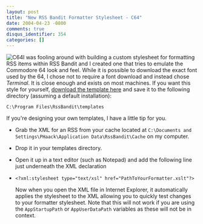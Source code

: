 ```yaml
---
layout: post
title: "New RSS Bandit Formatter Stylesheet - C64"
date: 2004-04-23 -0800
comments: true
disqus_identifier: 354
categories: []
---
```

![C64](http://haacked.com/images/C64.gif)I was fooling around with
building a custom stylesheet for formatting RSS items within RSS Bandit
and I created one that tries to emulate the Commodore 64 look and feel.
While it is possible to download the exact font used by the 64, I chose
not to require a font download and instead chose *Terminal*. It is close
enough and exists on most machines. If you want this style for yourself,
[download the template
here](http://haacked.com/xslt/C64.xslt "XSLT for C64") and save it to
the following directory (assuming a default installation):

`C:\Program Files\RssBandit\templates`

If you're designing your own templates, I have a little tip for you.

-   Grab the XML for an RSS from your cache located at
    `C:\Documents and Settings\PHaack\Application Data\RssBandit\Cache`
    on my computer.
-   Drop it in your templates directory.
-   Open it up in a text editor (such as Notepad) and add the following
    line just underneath the XML declaration
-   `<?xml:stylesheet type="text/xsl" href="PathToYourFormatter.xslt"?>`

    Now when you open the XML file in Internet Explorer, it
    automatically applies the stylesheet to the XML allowing you to
    quickly test changes to your formatter stylesheet. Note that this
    will not work if you are using the `AppStartupPath` or
    `AppUserDataPath` variables as these will not be in context.




